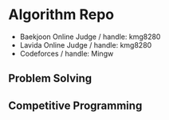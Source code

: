 # Algorithm Repo
- Baekjoon Online Judge / handle: kmg8280
- Lavida Online Judge / handle: kmg8280
- Codeforces / handle: Mingw

## Problem Solving
## Competitive Programming
